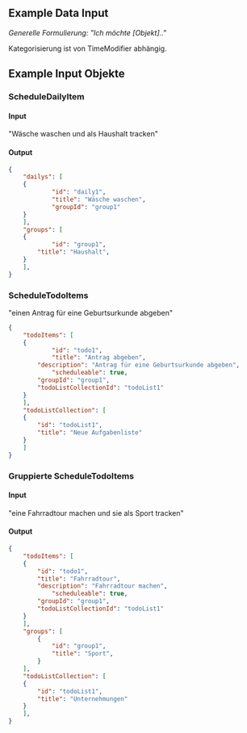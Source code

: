 ## Example Data Input
*Generelle Formulierung:*
*"Ich möchte [Objekt].."*

Kategorisierung ist von TimeModifier abhängig.
## Example Input Objekte
### ScheduleDailyItem
#### Input
"Wäsche waschen und als Haushalt tracken"
#### Output
```json
{	
    "dailys": [
	{
            "id": "daily1",
            "title": "Wäsche waschen",
            "groupId": "group1"
	}
    ],
    "groups": [
	{
            "id": "group1",
	    "title": "Haushalt",
	}
    ],
}
```


### ScheduleTodoItems
"einen Antrag für eine Geburtsurkunde abgeben"

```json
{
    "todoItems": [
	{
            "id": "todo1",
            "title": "Antrag abgeben",
	    "description": "Antrag für eine Geburtsurkunde abgeben",
            "scheduleable": true,
	    "groupId": "group1",
	    "todoListCollectionId": "todoList1"
	}
    ],
    "todoListCollection": [
	{
	    "id": "todoList1",
	    "title": "Neue Aufgabenliste"
	}
    ]
}	
```


### Gruppierte ScheduleTodoItems
#### Input
"eine Fahrradtour machen und sie als Sport tracken"
#### Output
```json
{
    "todoItems": [
	{
	    "id": "todo1",
	    "title": "Fahrradtour",
	    "description": "Fahrradtour machen",
            "scheduleable": true,
	    "groupId": "group1",
	    "todoListCollectionId": "todoList1"
	}
    ],
    "groups": [
        {
            "id": "group1",
            "title": "Sport",
        }
    ],
    "todoListCollection": [
	{
	    "id": "todoList1",
	    "title": "Unternehmungen"
	}
    ],
}	
```
